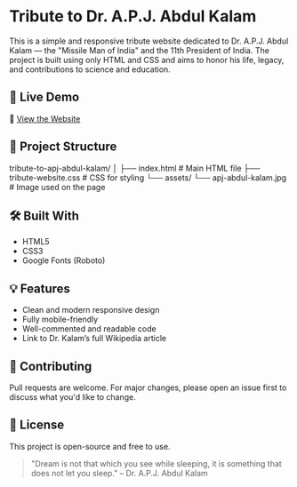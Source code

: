 # Tribute to Dr. A.P.J. Abdul Kalam

This is a simple and responsive tribute website dedicated to Dr. A.P.J. Abdul Kalam — the "Missile Man of India" and the 11th President of India. The project is built using only HTML and CSS and aims to honor his life, legacy, and contributions to science and education.

## 🌟 Live Demo

🔗 [View the Website](https://SARVESH-GARIBE.github.io/tribute-to-apj-abdul-kalam/)  

## 📁 Project Structure
tribute-to-apj-abdul-kalam/
│
├── index.html # Main HTML file
├── tribute-website.css # CSS for styling
└── assets/
└── apj-abdul-kalam.jpg # Image used on the page


## 🛠️ Built With

- HTML5
- CSS3
- Google Fonts (Roboto)

## 💡 Features

- Clean and modern responsive design
- Fully mobile-friendly
- Well-commented and readable code
- Link to Dr. Kalam’s full Wikipedia article

## 🤝 Contributing

Pull requests are welcome. For major changes, please open an issue first to discuss what you'd like to change.

## 📜 License

This project is open-source and free to use.

> "Dream is not that which you see while sleeping, it is something that does not let you sleep." – Dr. A.P.J. Abdul Kalam
